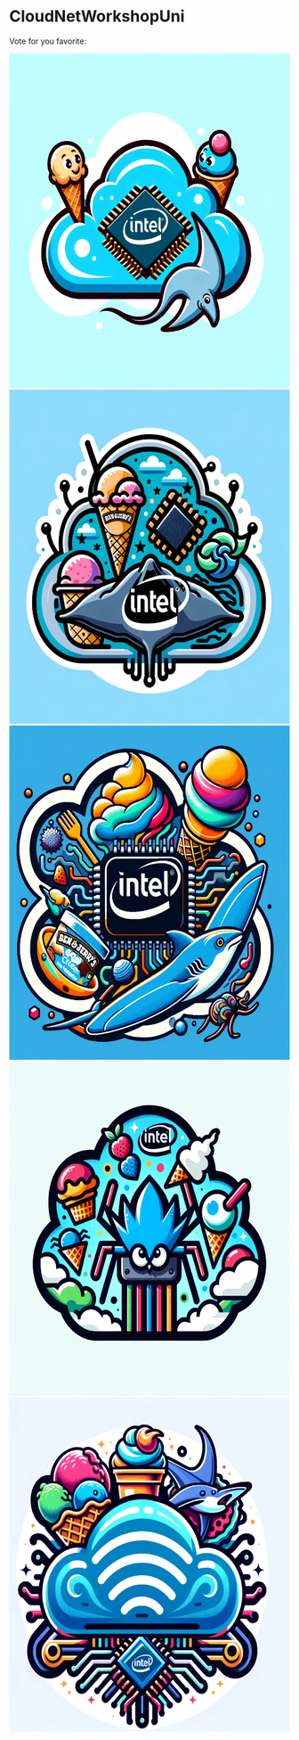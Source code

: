 # CloudNetWorkshopUni

Vote for you favorite:

<img src="Media/logo1.png" alt="Image Alt text" title="logo" width="600" height="600">

<img src="Media/logo5.png" alt="Image Alt text" title="logo2" width="600" height="600">

<img src="Media/logo3.png" alt="Image Alt text" title="logo3" width="600" height="600">

<img src="Media/logo4.png" alt="Image Alt text" title="logo4" width="600" height="600">

<img src="Media/logo2.png" alt="Image Alt text" title="logo5" width="600" height="600">

